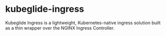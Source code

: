 # kubeglide-ingress
Kubeglide Ingress is a lightweight, Kubernetes-native ingress solution built as a thin wrapper over the NGINX Ingress Controller.

